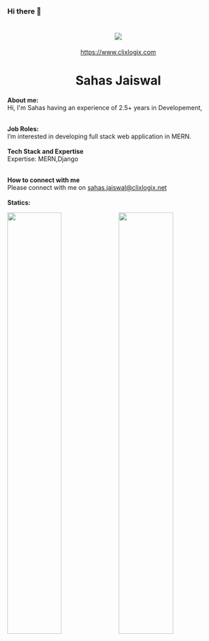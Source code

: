 ### Hi there 👋

<h1 align="center">
   <a>
    <img src="https://clixlogix.org/clixlogixlogo.jpeg"> </a>
</h1>
<p align="center">
    <a href="https://www.clixlogix.com/">
     https://www.clixlogix.com   
</a>
</p>
<h1 align="center">
  <b>Sahas Jaiswal</b>
</h1>
<b> About me:</b>
</br>
Hi, I'm Sahas having an experience of 2.5+ years in Developement,
</br>
</br>

<b>Job Roles:</b>
<br>
I’m interested in developing full stack web application in MERN.
</br>
</br>
<b>Tech Stack and Expertise</b></br>
Expertise: MERN,Django 
</br>
</br>

<b>How to connect with me</b>
</br>
Please connect with me on  <a style="color: blue;" href="https://www.clixlogix.com/contact-us/">sahas.jaiswal@clixlogix.net</a>
</br>
</br>
<b>Statics:</b>
<p align="left">
  <img width="49.5%" src="https://github-readme-stats.vercel.app/api?username=Clixlogix-Sahas&show_icons=true&theme=gruvbox&hide_border=true" />
    <img width="49.5%" src="https://github-readme-streak-stats.herokuapp.com/?user=Clixlogix-Sahas&theme=gruvbox&hide_border=true" />
</p>
<br>
